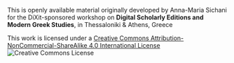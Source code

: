 
This is openly available material originally developed by Anna-Maria Sichani for the DiXit-sponsored workshop on <b>Digital Scholarly Editions and Modern Greek Studies</b>, in Thessaloniki & Athens, Greece

This work is licensed under a <a rel="license" href="http://creativecommons.org/licenses/by-nc-sa/4.0/">Creative Commons Attribution-NonCommercial-ShareAlike 4.0 International License</a> <img alt="Creative Commons License" style="border-width:0" src="https://i.creativecommons.org/l/by-nc-sa/4.0/88x31.png" />
